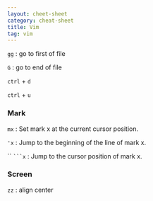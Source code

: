 ```yaml
---
layout: cheet-sheet
category: cheat-sheet
title: Vim
tag: vim
---
```


`gg` : go to first of file

`G` : go to end of file

`ctrl` + `d`

`ctrl` + `u`

### Mark

`mx` : Set mark x at the current cursor position.

`'x` : Jump to the beginning of the line of mark x.

`` ` ```x ` : Jump to the cursor position of mark x.

### Screen

`zz` : align center
